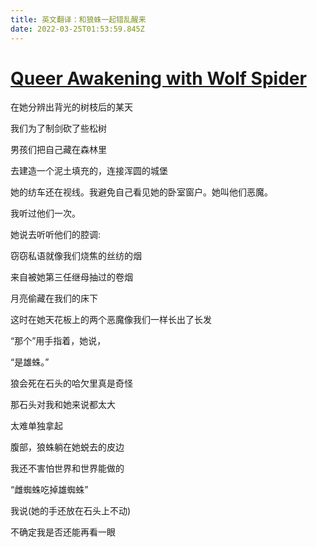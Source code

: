 ```yaml
---
title: 英文翻译：和狼蛛一起错乱醒来
date: 2022-03-25T01:53:59.845Z
---
```

<!--StartFragment-->

# [Queer Awakening with Wolf Spider](https://booth.butler.edu/2022/03/04/queer-awakening-with-wolf-spider/)

<!--EndFragment-->

<!--StartFragment-->

在她分辨出背光的树枝后的某天

我们为了制剑砍了些松树

男孩们把自己藏在森林里

去建造一个泥土填充的，连接浑圆的城堡

她的纺车还在视线。我避免自己看见她的卧室窗户。她叫他们恶魔。

我听过他们一次。

她说去听听他们的腔调:

窃窃私语就像我们烧焦的丝纺的烟

来自被她第三任继母抽过的卷烟

月亮偷藏在我们的床下

这时在她天花板上的两个恶魔像我们一样长出了长发

“那个”用手指着，她说，

“是雄蛛。”

狼会死在石头的哈欠里真是奇怪

那石头对我和她来说都太大

太难单独拿起

腹部，狼蛛躺在她蜕去的皮边

我还不害怕世界和世界能做的

“雌蜘蛛吃掉雄蜘蛛”

我说(她的手还放在石头上不动)

不确定我是否还能再看一眼

<!-- notionvc: bb3bc14f-6a27-435d-a399-7c6b9df4c313 -->

<!--EndFragment-->
